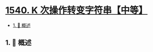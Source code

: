 # [1540. K 次操作转变字符串【中等】](https://github.com/tnotesjs/TNotes.leetcode/tree/main/notes/1540.%20K%20%E6%AC%A1%E6%93%8D%E4%BD%9C%E8%BD%AC%E5%8F%98%E5%AD%97%E7%AC%A6%E4%B8%B2%E3%80%90%E4%B8%AD%E7%AD%89%E3%80%91)

<!-- region:toc -->

- [1. 📝 概述](#1--概述)

<!-- endregion:toc -->

## 1. 📝 概述
